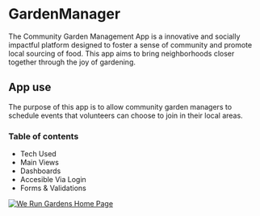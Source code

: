 # GardenManager
The Community Garden Management App is a innovative and socially impactful platform designed to foster a sense of community and promote local sourcing of food. This app aims to bring neighborhoods closer together through the joy of gardening.


<h2>App use</h2>
<p>The purpose of this app is to allow community garden managers to schedule events that volunteers can choose to join in their local areas.</p>
<h3>Table of contents</h3>
<ul>
  <li>Tech Used</li>
  <li>Main Views</li>
  <li>Dashboards</li>
  <li>Accesible Via Login</li>
  <li>Forms & Validations</li>
</ul>
<a href="https://brianrod92.github.io/gardenManagerProject.html">
<img src="Garden Manager Demo/Home - We Run Gardens.png" alt="We Run Gardens Home Page">
</a>
